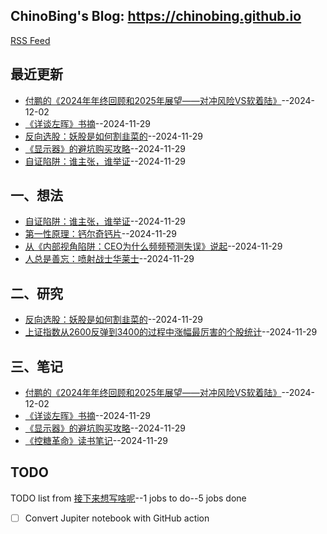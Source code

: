 ## ChinoBing's Blog: https://chinobing.github.io 
[RSS Feed](https://raw.githubusercontent.com/chinobing/chinobing.github.io/master/feed.xml)

## 最近更新
- [付鹏的《2024年年终回顾和2025年展望——对冲风险VS软着陆》](https://github.com/chinobing/chinobing.github.io/issues/13)--2024-12-02
- [《详谈左晖》书摘](https://github.com/chinobing/chinobing.github.io/issues/11)--2024-11-29
- [反向选股：妖股是如何割韭菜的](https://github.com/chinobing/chinobing.github.io/issues/10)--2024-11-29
- [《显示器》的避坑购买攻略](https://github.com/chinobing/chinobing.github.io/issues/9)--2024-11-29
- [自证陷阱：谁主张，谁举证](https://github.com/chinobing/chinobing.github.io/issues/8)--2024-11-29
## 一、想法
- [自证陷阱：谁主张，谁举证](https://github.com/chinobing/chinobing.github.io/issues/8)--2024-11-29
- [第一性原理：钙尔奇钙片](https://github.com/chinobing/chinobing.github.io/issues/7)--2024-11-29
- [从《内部视角陷阱：CEO为什么频频预测失误》说起](https://github.com/chinobing/chinobing.github.io/issues/6)--2024-11-29
- [人总是善忘：喷射战士华莱士](https://github.com/chinobing/chinobing.github.io/issues/3)--2024-11-29
## 二、研究
- [反向选股：妖股是如何割韭菜的](https://github.com/chinobing/chinobing.github.io/issues/10)--2024-11-29
- [上证指数从2600反弹到3400的过程中涨幅最厉害的个股统计](https://github.com/chinobing/chinobing.github.io/issues/4)--2024-11-29
## 三、笔记
- [付鹏的《2024年年终回顾和2025年展望——对冲风险VS软着陆》](https://github.com/chinobing/chinobing.github.io/issues/13)--2024-12-02
- [《详谈左晖》书摘](https://github.com/chinobing/chinobing.github.io/issues/11)--2024-11-29
- [《显示器》的避坑购买攻略](https://github.com/chinobing/chinobing.github.io/issues/9)--2024-11-29
- [《控糖革命》读书笔记](https://github.com/chinobing/chinobing.github.io/issues/5)--2024-11-29
## TODO
TODO list from [接下来想写啥呢](https://github.com/chinobing/chinobing.github.io/issues/2)--1 jobs to do--5 jobs done
- [ ] Convert Jupiter notebook with GitHub action

